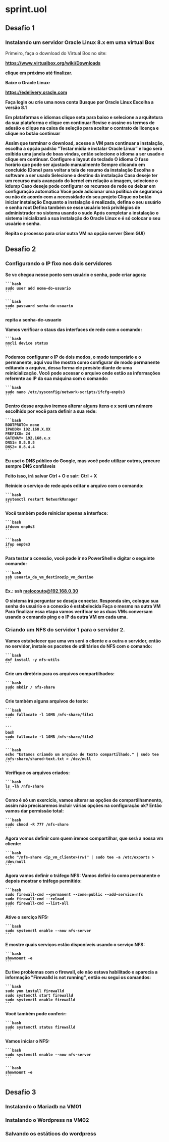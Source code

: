# sprint.uol
## Desafio 1
### Instalando um servidor Oracle Linux 8.x em uma virtual Box 

Primeiro, faça o download do Virtual Box no site:<b>


https://www.virtualbox.org/wiki/Downloads <b>


clique em próximo até finalizar.

Baixe o Oracle Linux:

https://edelivery.oracle.com


Faça login ou crie uma nova conta<b>
Busque por Oracle Linux<b>
Escolha a versão 8.1<b> 

Em plataformas e idiomas clique seta para baixo e selecione a arquitetura da sua plataforma e clique em continuar
Revise e assine os termos de adesão e clique na caixa de seleção para aceitar o contrato de licença e clique no botão continuar

Assim que terminar o download, acesse a VM para continuar a instalação,<b>
escolha a opção padrão “Testar mídia e instalar Oracle Linux” e logo será exibida uma janela<b> 
de boas vindas, então selecione o idioma a ser usado e clique em continuar.<b>
Configure o layout do teclado <b>
O idioma<b>
O fuso horário que pode ser ajustado manualmente<b>
Sempre clicando em concluído (Done) para voltar a tela de resumo da instalação<b>
Escolha o software a ser usado <b>
Selecione o destino da instalação<b>
Caso deseje ter um recurso mais avançado do kernel em relação a imagem, selecione o kdump <b>
Caso deseje pode configurar os recursos de rede ou deixar em configuração automática<b>
Você pode adicionar uma política de segurança ou não de acordo com a necessidade do seu projeto<b>
Clique no botão iniciar instalação<b>
Enquanto a instalação é realizada, defina o seu usuário e senha root
Defina também se esse usuário terá privilégios de administrador no sistema usando o sudo<b>
Após completar a instalação o sistema inicializará a sua instalação do Oracle Linux e é só colocar o seu usuário e senha.<b>


Repita o processo para criar outra VM na opção server (Sem GUI)<b>



## Desafio 2
### Configurando o IP fixo nos dois servidores 
Se vc chegou nesse ponto sem usuário e senha, pode criar agora:

    ```bash
    sudo user add nome-do-usuario
    ```
    
    ```bash
    sudo password senha-de-usuario
    ```

repita a senha-de-usuario<b>

Vamos verificar o staus das interfaces de rede com o comando:

    ```bash
    nmcli device status
    ```

    
Podemos configurar o IP de dois modos, o modo temporário e o permanente, <b>
aqui vou lhe mostra como configurar de modo permanente editando o arquivo, dessa forma ele presiste diante de uma reinicialização.<b>
Você pode acessar o arquivo onde estão as informações referente ao IP da sua máquina com o comando:

    ```bash
    sudo nano /etc/sysconfig/network-scripts/ifcfg-enp0s3
    ```
    
Dentro desse arquivo iremos alterar alguns itens e x será um número escolhido por você para definir a sua rede:

    ```bash
    BOOTPROTO= none
    IPADDR= 192.168.X.XX
    PREFIXO= 24
    GATEWAY= 192.168.x.x
    DNS1= 8.8.8.8
    DNS2= 8.8.4.4
    ```



Eu usei o DNS público do Google, mas você pode utilizar outros, procure sempre DNS confiáveis<b>

Feito isso, irá salvar<b>
Ctrl + O<b>
e sair:<b>
Ctrl + X<b>


Reinicie o serviço de rede após editar o arquivo com o comando:

    ```bash
    systemctl restart NetworkManager
    ```
    
Você também pode reiniciar apenas a interface:

    ```bash
    ifdown enp0s3
    ```

    ```bash
    ifup enp0s3
    ```
    
Para testar a conexão, você pode ir no PowerShell e digitar o seguinte comando:

    ```bash
    ssh usuario_da_vm_destino@ip_vm_destino
    ```

Ex.:
ssh melocouto@192.168.0.30<b>

O sistema irá perguntar se deseja conectar.<b>
Responda sim, coloque sua senha de usuário e a conexão é estabelecida<b>
Faça o mesmo na outra VM<b>
Para finalizar essa etapa vamos verificar se as duas VMs conversam usando o comando ping e o IP da outra VM em cada uma. <b>



### Criando um NFS do servidor 1 para o servidor 2. 
Vamos estabelecer que uma vm será o cliente e a outra o servidor, então no servidor, instale os pacotes de utilitários do NFS com o comando:

    ```bash
    dnf install -y nfs-utils
    ```
    
Crie um diretório para os arquivos compartilhados:

    ```bash
    sudo mkdir / nfs-share
    ```
    
Crie também alguns arquivos de teste:

    ```bash
    sudo fallocate -l 10MB /nfs-share/file1
    ```
    
    ```
    bash
    sudo fallocate -l 10MB /nfs-share/file2
    ```
    
    ```bash
    echo "Estamos criando um arquivo de texto compartilhado." | sudo tee /nfs-share/shared-text.txt > /dev/null
    ```
    
Verifique os arquivos criados:

    ```bash
    ls -lh /nfs-share
    ```
    

Como é só um exercício, vamos alterar as opções de compartilhamnento, assim não precisaremos incluir várias opções na configuração ok?<b>
Então vamos dar permissão total:<b>

    ```bash
    sudo chmod -R 777 /nfs-share
    ```
    
Agora vomos definir com quem iremos compartilhar, que será a nossa vm cliente:

    ```bash
    echo "/nfs-share <ip_vm_cliente>(rw)" | sudo tee -a /etc/exports > /dev/null
    ```
    
Agora vamos definir o tráfego NFS:<b>
Vamos defini-lo como permanente e depois mostrar o tráfego permitido:

    ```bash
    sudo firewall-cmd --permanent --zone=public --add-service=nfs
    sudo firewall-cmd --reload
    sudo firewall-cmd --list-all
    ```

Ative o serciço NFS:

    ```bash
    sudo systemctl enable --now nfs-server
    ```
    
E mostre quais serviços estão disponíveis usando o serviço NFS:

    ```bash
    showmount -e
    ```
    

Eu tive problemas com o firewall, ele não estava habilitado e aparecia a informação "Firewalld is not running",  então eu segui os comandos:

    ```bash
    sudo yum install firewalld
    sudo systemctl start firewalld
    sudo systemctl enable firewalld
    ```
    
Você também pode conferir:

    ```bash
    sudo systemctl status firewalld
    ```
    
Vamos iniciar o NFS:

    ```bash
    sudo systemctl enable --now nfs-server
    ```
    
    ```bash
    showmount -e
    ```
    
## Desafio 3

### Instalando o Mariadb na VM01 




### Instalando o Wordpress na VM02




### Salvando os estáticos do wordpress







